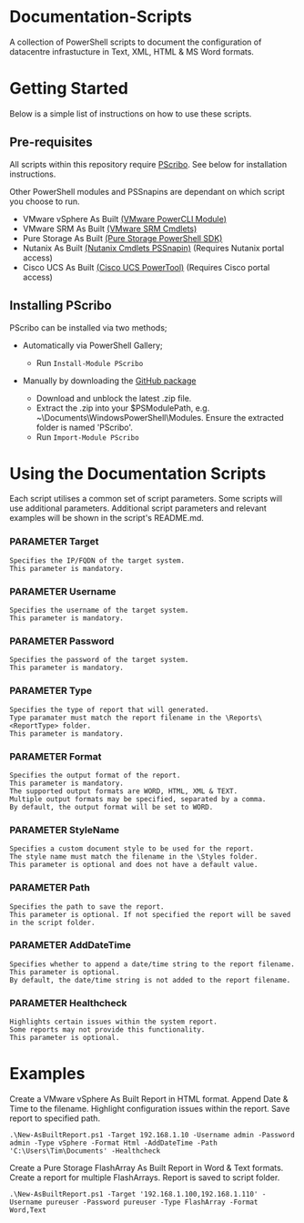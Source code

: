 # Documentation-Scripts

A collection of PowerShell scripts to document the configuration of datacentre infrastucture in Text, XML, HTML & MS Word formats.

# Getting Started
Below is a simple list of instructions on how to use these scripts.

## Pre-requisites

All scripts within this repository require [PScribo](https://github.com/iainbrighton/PScribo). See below for installation instructions.

Other PowerShell modules and PSSnapins are dependant on which script you choose to run.

- VMware vSphere As Built [(VMware PowerCLI Module)](https://www.powershellgallery.com/packages/VMware.PowerCLI/10.0.0.7895300)
- VMware SRM As Built [(VMware SRM Cmdlets)](https://github.com/benmeadowcroft/SRM-Cmdlets.git)
- Pure Storage As Built [(Pure Storage PowerShell SDK)](https://www.powershellgallery.com/packages/PureStoragePowerShellSDK/1.7.4.0)
- Nutanix As Built [(Nutanix Cmdlets PSSnapin)](https://portal.nutanix.com) (Requires Nutanix portal access)
- Cisco UCS As Built [(Cisco UCS PowerTool)](https://software.cisco.com/download) (Requires Cisco portal access)

## Installing PScribo
PScribo can be installed via two methods;
- Automatically via PowerShell Gallery;
  - Run `Install-Module PScribo`

- Manually by downloading the [GitHub package](https://github.com/iainbrighton/PScribo)
  - Download and unblock the latest .zip file.
  - Extract the .zip into your $PSModulePath, e.g. ~\Documents\WindowsPowerShell\Modules.
    Ensure the extracted folder is named 'PScribo'.
  - Run `Import-Module PScribo`

# Using the Documentation Scripts

Each script utilises a common set of script parameters. Some scripts will use additional parameters. Additional script parameters and relevant examples will be shown in the script's README.md.

### PARAMETER Target
    Specifies the IP/FQDN of the target system.
    This parameter is mandatory.

### PARAMETER Username
    Specifies the username of the target system.
    This parameter is mandatory.

### PARAMETER Password
    Specifies the password of the target system.
    This parameter is mandatory.

### PARAMETER Type
    Specifies the type of report that will generated.
    Type paramater must match the report filename in the \Reports\<ReportType> folder.
    This parameter is mandatory.

### PARAMETER Format
    Specifies the output format of the report.
    This parameter is mandatory.
    The supported output formats are WORD, HTML, XML & TEXT.
    Multiple output formats may be specified, separated by a comma.
    By default, the output format will be set to WORD.

### PARAMETER StyleName
    Specifies a custom document style to be used for the report.
    The style name must match the filename in the \Styles folder.
    This parameter is optional and does not have a default value.

### PARAMETER Path
    Specifies the path to save the report.
    This parameter is optional. If not specified the report will be saved in the script folder.
    
### PARAMETER AddDateTime
    Specifies whether to append a date/time string to the report filename.
    This parameter is optional. 
    By default, the date/time string is not added to the report filename.

### PARAMETER Healthcheck
    Highlights certain issues within the system report.
    Some reports may not provide this functionality.
    This parameter is optional.

# Examples
Create a VMware vSphere As Built Report in HTML format. Append Date & Time to the filename. Highlight configuration issues within the report. Save report to specified path.

`.\New-AsBuiltReport.ps1 -Target 192.168.1.10 -Username admin -Password admin -Type vSphere -Format Html -AddDateTime -Path 'C:\Users\Tim\Documents' -Healthcheck`

Create a Pure Storage FlashArray As Built Report in Word & Text formats. Create a report for multiple FlashArrays. Report is saved to script folder.

`.\New-AsBuiltReport.ps1 -Target '192.168.1.100,192.168.1.110' -Username pureuser -Password pureuser -Type FlashArray -Format Word,Text`